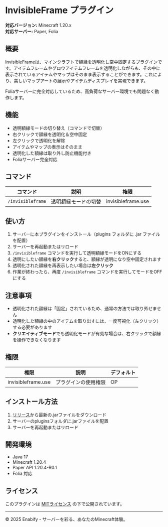 # InvisibleFrame プラグイン

**対応バージョン:** Minecraft 1.20.x  
**対応サーバー:** Paper, Folia

## 概要

InvisibleFrameは、マインクラフトで額縁を透明化し空中固定するプラグインです。アイテムフレームやグロウアイテムフレームを透明化しながらも、その中に表示されているアイテムやマップはそのまま表示することができます。これにより、美しいマップアートの展示やアイテムディスプレイを実現できます。

Foliaサーバーに完全対応しているため、高負荷なサーバー環境でも問題なく動作します。

## 機能

- 透明額縁モードの切り替え（コマンドで切替）
- 右クリックで額縁を透明化＆空中固定
- 左クリックで透明化を解除
- アイテムやマップの表示はそのまま
- 透明化した額縁は取り外し防止機能付き
- Foliaサーバー完全対応

## コマンド

| コマンド | 説明 | 権限 |
| --- | --- | --- |
| `/invisibleframe` | 透明額縁モードの切替 | invisibleframe.use |

## 使い方

1. サーバーに本プラグインをインストール（plugins フォルダに .jar ファイルを配置）
2. サーバーを再起動またはリロード
3. `/invisibleframe` コマンドを実行して透明額縁モードをONにする
4. 透明にしたい額縁を**右クリック**すると、額縁が透明になり空中固定されます
5. 透明化された額縁を再表示したい場合は**左クリック**
6. 作業が終わったら、再度 `/invisibleframe` コマンドを実行してモードをOFFにする

## 注意事項

- 透明化された額縁は「固定」されているため、通常の方法では取り外せません
- 透明化した額縁の中のアイテムを取り出すには、一度可視化（左クリック）する必要があります
- **クリエイティブモード**でも透明化モードが有効な場合は、右クリックで額縁を操作できなくなります

## 権限

| 権限 | 説明 | デフォルト |
| --- | --- | --- |
| invisibleframe.use | プラグインの使用権限 | OP |

## インストール方法

1. [リリース](https://github.com/yamak493/InvisibleFrame/releases)から最新の.jarファイルをダウンロード
2. サーバーのpluginsフォルダに.jarファイルを配置
3. サーバーを再起動またはリロード

## 開発環境

- Java 17
- Minecraft 1.20.4
- Paper API 1.20.4-R0.1
- Folia 対応

## ライセンス

このプラグインは [MITライセンス](LICENSE) の下で公開されています。

---

© 2025 Enabify - サーバーを彩る、あなたのMinecraft体験。